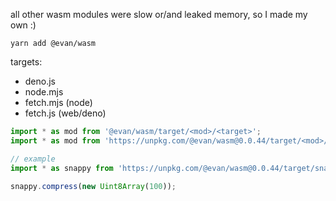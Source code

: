 all other wasm modules were slow or/and leaked memory, so I made my own :)

`yarn add @evan/wasm`

targets:
- deno.js
- node.mjs
- fetch.mjs (node)
- fetch.js (web/deno)

```js
import * as mod from '@evan/wasm/target/<mod>/<target>';
import * as mod from 'https://unpkg.com/@evan/wasm@0.0.44/target/<mod>/<target>';

// example
import * as snappy from 'https://unpkg.com/@evan/wasm@0.0.44/target/snappy/deno.js';

snappy.compress(new Uint8Array(100));
```